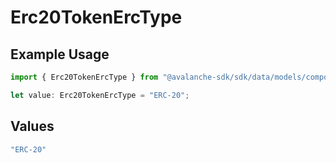 # Erc20TokenErcType

## Example Usage

```typescript
import { Erc20TokenErcType } from "@avalanche-sdk/sdk/data/models/components";

let value: Erc20TokenErcType = "ERC-20";
```

## Values

```typescript
"ERC-20"
```